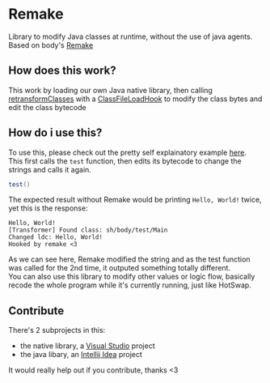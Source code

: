# Remake
Library to modify Java classes at runtime, without the use of java agents.<br>
Based on body's [Remake](https://github.com/Body-Alhoha/Remake)

## How does this work? 
This work by loading our own Java native library, then calling [retransformClasses](https://docs.oracle.com/javase/6/docs/api/java/lang/instrument/Instrumentation.html#retransformClasses(java.lang.Class...)) with a [ClassFileLoadHook](https://docs.oracle.com/javase/8/docs/platform/jvmti/jvmti.html#ClassFileLoadHook) to modify the class bytes and edit the class bytecode

## How do i use this?
To use this, please check out the pretty self explainatory example [here](https://github.com/StellarTweaks/Remake/blob/main/Remake/src/test/java/sh/body/test/Main.java). <br>
This first calls the `test` function, then edits its bytecode to change the strings and calls it again.
```java
test()
```
The expected result without Remake would be printing `Hello, World!` twice, yet this is the response: 
```
Hello, World!
[Transformer] Found class: sh/body/test/Main
Changed ldc: Hello, World!
Hooked by remake <3
```
As we can see here, Remake modified the string and as the test function was called for the 2nd time, it outputed something totally different. <br>
You can also use this library to modify other values or logic flow, basically recode the whole program while it's currently running, just like HotSwap.

## Contribute
There's 2 subprojects in this:
  - the native library, a [Visual Studio](https://visualstudio.microsoft.com/) project
  - the java libary, an [Intellij Idea](https://www.jetbrains.com/idea/) project

It would really help out if you contribute, thanks <3
